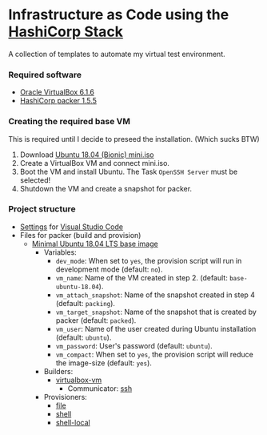 # Infrastructure as Code using the [HashiCorp Stack](https://www.hashicorp.com/#overview)
A collection of templates to automate my virtual test environment.

### Required software
- [Oracle VirtualBox 6.1.6](https://www.virtualbox.org/wiki/Downloads)
- [HashiCorp packer 1.5.5](https://www.packer.io/downloads/)

### Creating the required base VM
This is required until I decide to preseed the installation. (Which sucks BTW)
1. Download [Ubuntu 18.04 (Bionic) mini.iso](http://archive.ubuntu.com/ubuntu/dists/bionic-updates/main/installer-amd64/current/images/netboot/mini.iso)
2. Create a VirtualBox VM and connect mini.iso.
3. Boot the VM and install Ubuntu. The Task `OpenSSH Server` must be selected!
4. Shutdown the VM and create a snapshot for packer.

### Project structure
- [Settings](.vscode) for [Visual Studio Code](https://code.visualstudio.com/)
- Files for packer (build and provision)
  - [Minimal Ubuntu 18.04 LTS base image](packer/base-ubuntu-18.04)
    - Variables:
      - `dev_mode`: When set to `yes`, the provision script will run in development mode (default: `no`).
      - `vm_name`: Name of the VM created in step 2. (default: `base-ubuntu-18.04`).
      - `vm_attach_snapshot`: Name of the snapshot created in step 4 (default: `packing`).
      - `vm_target_snapshot`: Name of the snapshot that is created by packer (default: `packed`).
      - `vm_user`: Name of the user created during Ubuntu installation (default: `ubuntu`).
      - `vm_password`: User's password (default: `ubuntu`).
      - `vm_compact`: When set to `yes`, the provision script will reduce the image-size (default: `yes`).
    - Builders:
      - [virtualbox-vm](https://www.packer.io/docs/builders/virtualbox/vm/)
        - Communicator: [ssh](https://www.packer.io/docs/communicators/ssh/)
    - Provisioners:
      - [file](https://www.packer.io/docs/provisioners/file/)
      - [shell](https://www.packer.io/docs/provisioners/shell/)
      - [shell-local](https://www.packer.io/docs/provisioners/shell-local/)
